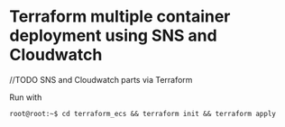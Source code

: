 # Terraform multiple container deployment using SNS and Cloudwatch


//TODO SNS and Cloudwatch parts via Terraform

Run with
```console
root@root:~$ cd terraform_ecs && terraform init && terraform apply
```
